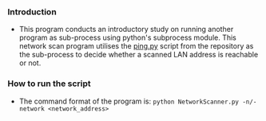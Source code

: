 ### Introduction
- This program conducts an introductory study on running another program as sub-process using python's subprocess module.
  This network scan program utilises the [ping.py](https://github.com/claudiatang/network_programming_python/tree/main/_Ping) script from the repository as the sub-process to decide whether a scanned LAN address is reachable or not.
### How to run the script
- The command format of the program is: ```python NetworkScanner.py -n/-network <network_address>```